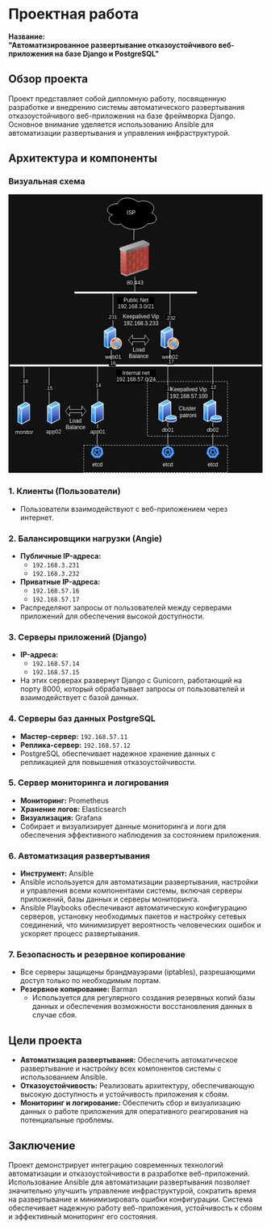 # Проектная работа

**Название:**  
**"Автоматизированное развертывание отказоустойчивого веб-приложения на базе Django и PostgreSQL"**

## Обзор проекта

Проект представляет собой дипломную работу, посвященную разработке и внедрению системы автоматического развертывания отказоустойчивого веб-приложения на базе фреймворка Django. Основное внимание уделяется использованию Ansible для автоматизации развертывания и управления инфраструктурой.

## Архитектура и компоненты
### Визуальная схема

![Схема архитектуры Django](img/diagram.png)
### 1. Клиенты (Пользователи)

- Пользователи взаимодействуют с веб-приложением через интернет.

### 2. Балансировщики нагрузки (Angie)

- **Публичные IP-адреса:**
  - `192.168.3.231`
  - `192.168.3.232`
- **Приватные IP-адреса:**
  - `192.168.57.16`
  - `192.168.57.17`
- Распределяют запросы от пользователей между серверами приложений для обеспечения высокой доступности.

### 3. Серверы приложений (Django)

- **IP-адреса:**
  - `192.168.57.14`
  - `192.168.57.15`
- На этих серверах развернут Django с Gunicorn, работающий на порту 8000, который обрабатывает запросы от пользователей и взаимодействует с базой данных.

### 4. Серверы баз данных PostgreSQL

- **Мастер-сервер:** `192.168.57.11`
- **Реплика-сервер:** `192.168.57.12`
- PostgreSQL обеспечивает надежное хранение данных с репликацией для повышения отказоустойчивости.

### 5. Сервер мониторинга и логирования

- **Мониторинг:** Prometheus
- **Хранение логов:** Elasticsearch
- **Визуализация:** Grafana
- Собирает и визуализирует данные мониторинга и логи для обеспечения эффективного наблюдения за состоянием приложения.

### 6. Автоматизация развертывания

- **Инструмент:** Ansible
- Ansible используется для автоматизации развертывания, настройки и управления всеми компонентами системы, включая серверы приложений, базы данных и серверы мониторинга.
- Ansible Playbooks обеспечивают автоматическую конфигурацию серверов, установку необходимых пакетов и настройку сетевых соединений, что минимизирует вероятность человеческих ошибок и ускоряет процесс развертывания.

### 7. Безопасность и резервное копирование

- Все серверы защищены брандмауэрами (iptables), разрешающими доступ только по необходимым портам.
- **Резервное копирование:** Barman
  - Используется для регулярного создания резервных копий базы данных и обеспечения возможности восстановления данных в случае сбоя.

## Цели проекта

- **Автоматизация развертывания:** Обеспечить автоматическое развертывание и настройку всех компонентов системы с использованием Ansible.
- **Отказоустойчивость:** Реализовать архитектуру, обеспечивающую высокую доступность и устойчивость приложения к сбоям.
- **Мониторинг и логирование:** Обеспечить сбор и визуализацию данных о работе приложения для оперативного реагирования на потенциальные проблемы.

## Заключение

Проект демонстрирует интеграцию современных технологий автоматизации и отказоустойчивости в разработке веб-приложений. Использование Ansible для автоматизации развертывания позволяет значительно улучшить управление инфраструктурой, сократить время на развертывание и минимизировать ошибки конфигурации. Система обеспечивает надежную работу веб-приложения, устойчивость к сбоям и эффективный мониторинг его состояния.
